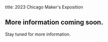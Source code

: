 title: 2023 Chicago Maker's Exposition

## More information coming soon.

Stay tuned for more information.

